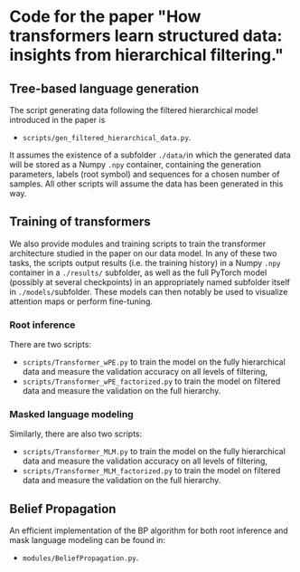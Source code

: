 # Code for the paper "How transformers learn structured data: insights from hierarchical filtering."

## Tree-based language generation
The script generating data following the filtered hierarchical model introduced in the paper is
- `scripts/gen_filtered_hierarchical_data.py`.

It assumes the existence of a subfolder `./data/`in which the generated data will be stored as a Numpy `.npy` container, containing the generation parameters, labels (root symbol) and sequences for a chosen number of samples. All other scripts will assume the data has been generated in this way.

## Training of transformers

We also provide modules and training scripts to train the transformer architecture studied in the paper on our data model. In any of these two tasks, the scripts output results (i.e. the training history) in a Numpy `.npy` container in a `./results/` subfolder, as well as the full PyTorch model (possibly at several checkpoints) in an appropriately named subfolder itself in `./models/`subfolder. These models can then notably be used to visualize attention maps or perform fine-tuning.

### Root inference
There are two scripts: 
- `scripts/Transformer_wPE.py` to train the model on the fully hierarchical data and measure the validation accuracy on all levels of filtering,
- `scripts/Transformer_wPE_factorized.py` to train the model on filtered data and measure the validation on the full hierarchy.

### Masked language modeling
Similarly, there are also two scripts:
- `scripts/Transformer_MLM.py` to train the model on the fully hierarchical data and measure the validation accuracy on all levels of filtering,
- `scripts/Transformer_MLM_factorized.py` to train the model on filtered data and measure the validation on the full hierarchy.

## Belief Propagation
An efficient implementation of the BP algorithm for both root inference and mask language modeling can be found in:
- `modules/BeliefPropagation.py`.
